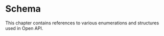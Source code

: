 ﻿# Schema

This chapter contains references to various enumerations and structures used in Open API.

